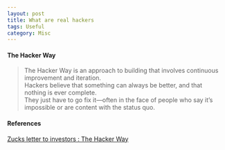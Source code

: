 ```yaml
---
layout: post
title: What are real hackers
tags: Useful
category: Misc
---
```

#### The Hacker Way ####

> The Hacker Way is an approach to building that involves continuous improvement and iteration.   
> Hackers believe that something can always be better, and that nothing is ever complete.   
> They just have to go fix it—often in the face of people who say it’s impossible or are content with the status quo.  

#### References ####

[Zucks letter to investors : The Hacker Way](http://www.wired.com/2012/02/zuck-letter/)  
